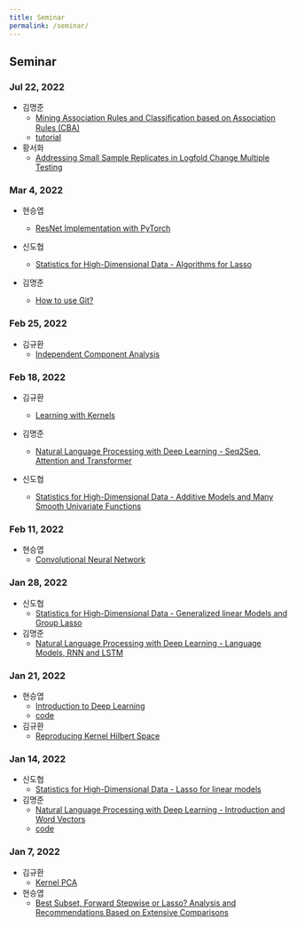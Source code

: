```yaml
---
title: Seminar
permalink: /seminar/
---
```


## **Seminar**

### Jul 22, 2022

* 김명준
    - [Mining Association Rules and Classiﬁcation based on Association Rules (CBA)](./files/20220722_cba.pdf)
    - [tutorial](.files/arules_tutorial.html)
* 황서화 
    - [Addressing Small Sample Replicates in Logfold Change Multiple Testing](./files/20220722_lab_seminar.pdf)

### Mar 4, 2022

* 현승엽
    - [ResNet Implementation with PyTorch](./files/ResNet_Implementation_wit_PyTorch.html)

* 신도협
    - [Statistics for High-Dimensional Data - Algorithms for Lasso](./files/algorithm_lasso.pdf)

* 김명준
    - [How to use Git?](./files/20220304_git.pdf)


### Feb 25, 2022

* 김규환
    - [Independent Component Analysis](./files/ICA.pdf)


### Feb 18, 2022

* 김규환
    - [Learning with Kernels](./files/Learning_with_Kernels.pdf)

* 김명준
    - [Natural Language Processing with Deep Learning - Seq2Seq, Attention and Transformer](./files/20220218_transformer.pdf)

* 신도협
    - [Statistics for High-Dimensional Data - Additive Models and Many Smooth Univariate Functions](./files/HDA_chapter5.pdf)


### Feb 11, 2022

* 현승엽
    - [Convolutional Neural Network](./files/Convolutional_Neural_Network.pdf)


### Jan 28, 2022

* 신도협
    - [Statistics for High-Dimensional Data - Generalized linear Models and Group Lasso](./files/HDA_chapter-3.pdf)
* 김명준
    - [Natural Language Processing with Deep Learning - Language Models, RNN and LSTM](./files/20220128_rnn_lstm.pdf)


### Jan 21, 2022

* 현승엽
    - [Introduction to Deep Learning](./files/deeplearning_intro.pdf)
    - [code](./files/ResNet_Implementation_with_PyTorch.html)
* 김규환
    - [Reproducing Kernel Hilbert Space](./files/RKHS.pdf)


### Jan 14, 2022

* 신도협
    - [Statistics for High-Dimensional Data - Lasso for linear models](./files/HDA_chapter-2.pdf)
* 김명준
    - [Natural Language Processing with Deep Learning - Introduction and Word Vectors](./files/20220114_word_embeddings.pdf)
    - [code](./files/word2vec_glove.ipynb)


### Jan 7, 2022

* 김규환 
    - [Kernel PCA](./files/Kernel_PCA.pdf)
* 현승엽 
    - [Best Subset, Forward Stepwise or Lasso? Analysis and Recommendations Based on Extensive Comparisons](./files/Best_Subset_Forward_Stepwise_or_Lasso.pdf)

    